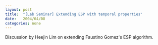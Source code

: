 ```yaml
---
layout: post
title:  "[Lab Seminar] Extending ESP with temporal properties"
date:   2004/04/08
categories: none
---
```






Discussion by Heejin Lim on extending Faustino Gomez's ESP algorithm.

 

